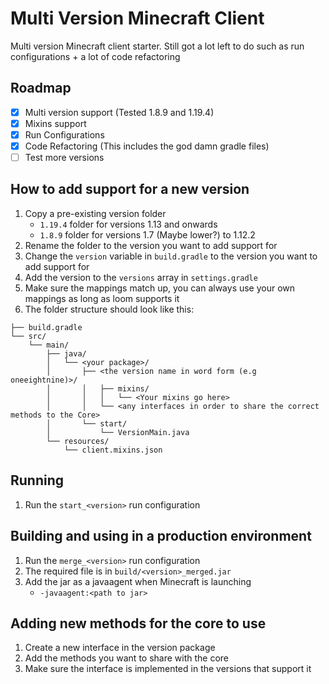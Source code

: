 # Multi Version Minecraft Client
Multi version Minecraft client starter. 
Still got a lot left to do such as run configurations + a lot of code refactoring

## Roadmap
- [x] Multi version support (Tested 1.8.9 and 1.19.4)
- [x] Mixins support
- [x] Run Configurations
- [x] Code Refactoring (This includes the god damn gradle files)
- [ ] Test more versions

## How to add support for a new version
1. Copy a pre-existing version folder
    - `1.19.4` folder for versions 1.13 and onwards
    - `1.8.9` folder for versions 1.7 (Maybe lower?) to 1.12.2
2. Rename the folder to the version you want to add support for
3. Change the `version` variable in `build.gradle` to the version you want to add support for
4. Add the version to the `versions` array in `settings.gradle`
5. Make sure the mappings match up, you can always use your own mappings as long as loom supports it
6. The folder structure should look like this:
```
├── build.gradle
└── src/
    └── main/
        ├── java/
        │   └── <your package>/
        │       ├── <the version name in word form (e.g oneeightnine)>/
        │       │   ├── mixins/
        │       │   │   └── <Your mixins go here>
        │       │   └── <any interfaces in order to share the correct methods to the Core>
        │       └── start/
        │           └── VersionMain.java
        └── resources/
            └── client.mixins.json
```

## Running
1. Run the `start_<version>` run configuration

## Building and using in a production environment
1. Run the `merge_<version>` run configuration
2. The required file is in `build/<version>_merged.jar`
3. Add the jar as a javaagent when Minecraft is launching
    - `-javaagent:<path to jar>`

## Adding new methods for the core to use
1. Create a new interface in the version package
2. Add the methods you want to share with the core
3. Make sure the interface is implemented in the versions that support it
